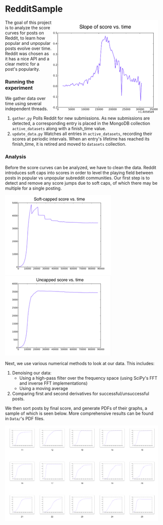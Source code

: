 RedditSample
========
<img src="/Data/slope.png" align=right width="350px">
The goal of this project is to analyze the score curves for posts on Reddit, to learn how popular and unpopular posts evolve over time.  Reddit was chosen as it has a nice API and a clear metric for a post's popularity.

### Running the experiment
We gather data over time using several independent threads.

1. `gather.py` Polls Reddit for new submissions.  As new submissions are detected, a corresponding entry is placed in the MongoDB collection `active_datasets` along with a finish_time value.
2. `update_data.py` Watches all entries in `active_datasets`, recording their scores at periodic intervals.  When an entry's lifetime has reached its finish_time, it is retired and moved to `datasets` collection.

### Analysis
Before the score curves can be analyzed, we have to clean the data.  Reddit introduces soft caps into scores in order to level the playing field between posts in popular vs unpopular subreddit communities.  Our first step is to detect and remove any score jumps due to soft caps, of which there may be multiple for a single posting.

<img src="/Data/capped.png" width="350px"> <img src="/Data/uncapped.png" width="350px">

Next, we use various numerical methods to look at our data.  This includes:

1. Denoising our data:
    * Using a high-pass filter over the frequency space (using SciPy's FFT and inverse FFT implementations)
    * Using a moving average
2. Comparing first and second derivatives for successful/unsuccessful posts.

We then sort posts by final score, and generate PDFs of their graphs, a sample of which is seen below.  More comprehensive results can be found in `Data/`'s PDF files.

<img src="/Data/graphs.png">

